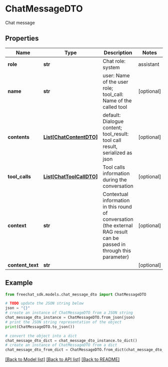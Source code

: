 # ChatMessageDTO

Chat message

## Properties

Name | Type | Description | Notes
------------ | ------------- | ------------- | -------------
**role** | **str** | Chat role: system | assistant | user | tool_call | tool_result | [optional] 
**name** | **str** | user: Name of the user role; tool_call: Name of the called tool | [optional] 
**contents** | [**List[ChatContentDTO]**](ChatContentDTO.md) | default: Dialogue content; tool_result: tool call result, serialized as json | [optional] 
**tool_calls** | [**List[ChatToolCallDTO]**](ChatToolCallDTO.md) | Tool calls information during the conversation | [optional] 
**context** | **str** | Contextual information in this round of conversation (the external RAG result can be passed in through this parameter) | [optional] 
**content_text** | **str** |  | [optional] 

## Example

```python
from freechat_sdk.models.chat_message_dto import ChatMessageDTO

# TODO update the JSON string below
json = "{}"
# create an instance of ChatMessageDTO from a JSON string
chat_message_dto_instance = ChatMessageDTO.from_json(json)
# print the JSON string representation of the object
print(ChatMessageDTO.to_json())

# convert the object into a dict
chat_message_dto_dict = chat_message_dto_instance.to_dict()
# create an instance of ChatMessageDTO from a dict
chat_message_dto_from_dict = ChatMessageDTO.from_dict(chat_message_dto_dict)
```
[[Back to Model list]](../README.md#documentation-for-models) [[Back to API list]](../README.md#documentation-for-api-endpoints) [[Back to README]](../README.md)


